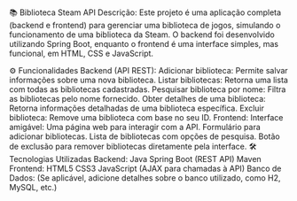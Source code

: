 📚 Biblioteca Steam API
Descrição:
Este projeto é uma aplicação completa (backend e frontend) para gerenciar uma biblioteca de jogos, simulando o funcionamento de uma biblioteca da Steam. O backend foi desenvolvido utilizando Spring Boot, enquanto o frontend é uma interface simples, mas funcional, em HTML, CSS e JavaScript.

⚙️ Funcionalidades
Backend (API REST):
Adicionar biblioteca: Permite salvar informações sobre uma nova biblioteca.
Listar bibliotecas: Retorna uma lista com todas as bibliotecas cadastradas.
Pesquisar biblioteca por nome: Filtra as bibliotecas pelo nome fornecido.
Obter detalhes de uma biblioteca: Retorna informações detalhadas de uma biblioteca específica.
Excluir biblioteca: Remove uma biblioteca com base no seu ID.
Frontend:
Interface amigável: Uma página web para interagir com a API.
Formulário para adicionar bibliotecas.
Lista de bibliotecas com opções de pesquisa.
Botão de exclusão para remover bibliotecas diretamente pela interface.
🛠️ Tecnologias Utilizadas
Backend:
Java
Spring Boot (REST API)
Maven
Frontend:
HTML5
CSS3
JavaScript (AJAX para chamadas à API)
Banco de Dados: (Se aplicável, adicione detalhes sobre o banco utilizado, como H2, MySQL, etc.)